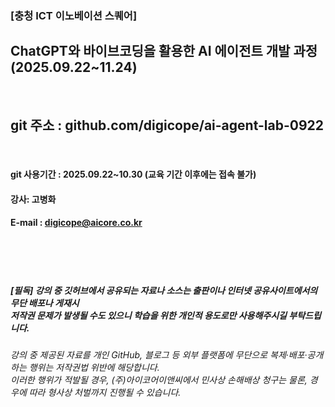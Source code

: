 ###  [충청 ICT 이노베이션 스퀘어]
##  ChatGPT와 바이브코딩을 활용한 AI 에이전트 개발 과정 (2025.09.22~11.24)
<br>

## git 주소 :   github.com/digicope/ai-agent-lab-0922
<br>


#### git 사용기간 : 2025.09.22~10.30 (교육 기간 이후에는 접속 불가)


#### 강사: 고병화
#### E-mail : digicope@aicore.co.kr

<br>
<br>
<br>

##### [필독] 강의 중 깃허브에서 공유되는 자료나 소스는 출판이나 인터넷 공유사이트에서의 무단 배포나 게재시 <br> 저작권 문제가 발생될 수도 있으니 학습을 위한 개인적 용도로만 사용해주시길 부탁드립니다.   
###### 강의 중 제공된 자료를 개인 GitHub, 블로그 등 외부 플랫폼에 무단으로 복제·배포·공개하는 행위는 저작권법 위반에 해당합니다.  <br>  이러한 행위가 적발될 경우, (주)아이코어이앤씨에서 민사상 손해배상 청구는 물론, 경우에 따라 형사상 처벌까지 진행될 수 있습니다.
